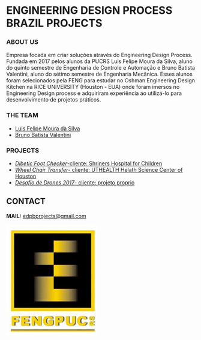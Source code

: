 # ENGINEERING DESIGN PROCESS BRAZIL PROJECTS
### ABOUT US
Empresa focada em criar soluções através do Engineering Design Process. Fundada em 2017 pelos alunos da PUCRS Luis Felipe Moura da Silva, aluno do quinto semestre de Engenharia de Controle e Automação e Bruno Batista Valentini, aluno do sétimo semestre de Engenharia Mecânica. Esses alunos foram selecionados pela FENG para estudar no Oshman Engineering Design Kitchen na RICE UNIVERSITY (Houston - EUA) onde foram imersos no Engineering Design process e adquiriram experiência ao utilizá-lo para desenvolvimento de projetos práticos.  

### THE TEAM
- [Luis Felipe Moura da Silva](https://www.linkedin.com/in/luis-felipe-s-54a804103/)
- [Bruno Batista Valentini](https://www.linkedin.com/in/bruno-valentini-b60a10149/)

### PROJECTS
- [_Dibetic Foot Checker_-cliente: Shriners Hospital for Children](https://drive.google.com/file/d/0B65XznnqbuNWMC1Lc29WbVZwU1E/view)
- [_Wheel Chair Transfer_- cliente: UTHEALTH Helath Science Center of Houston](https://drive.google.com/file/d/0B65XznnqbuNWeWVyWExyOXBzbFE/view)
- [_Desafio de Drones 2017_- cliente: projeto proprio](https://docs.google.com/presentation/d/1krcaqUY7gAgF_CYOYpqSvgmuuT4kVxZKpiUeEMLKRWc/edit#slide=id.p)

## CONTACT
**MAIL:** edpbprojects@gmail.com

![Image](images/logo_FENG.JPG)
